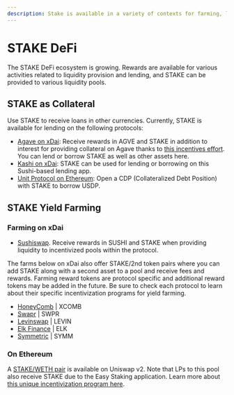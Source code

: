 ```yaml
---
description: Stake is available in a variety of contexts for farming, lending and more.
---
```


# STAKE DeFi

The STAKE DeFi ecosystem is growing. Rewards are available for various activities related to liquidity provision and lending, and STAKE can be provided to various liquidity pools.&#x20;

## STAKE as Collateral

Use STAKE to receive loans in other currencies. Currently, STAKE is available for lending on the following protocols:

* [Agave on xDai](https://app.agave.finance): Receive rewards in AGVE and STAKE in addition to interest for providing collateral on Agave thanks to [this incentives effort](https://forum.poa.network/t/proposal-to-match-stake-incentives-for-agave-on-xdai/7778). You can lend or borrow STAKE as well as other assets here.
* [Kashi on xDai](stake-defi.md#stake-as-collateral): STAKE can be used for lending or borrowing on this Sushi-based lending app.
* [Unit Protocol on Ethereum](https://unit.xyz): Open a CDP (Collateralized Debt Position) with STAKE to borrow USDP.

## STAKE Yield Farming

### Farming on xDai

* [Sushiswap](https://app.sushi.com/farm). Receive rewards in SUSHI and STAKE when providing liquidity to incentivized pools within the protocol.

The farms below on xDai also offer STAKE/2nd token pairs where you can add STAKE along with a second asset to a pool and receive fees and rewards. Farming reward tokens are protocol specific and additional reward tokens may be added in the future. Be sure to check each protocol to learn about their specific incentivization programs for yield farming.

* [HoneyComb](https://1hive.io/#/farm)  | XCOMB
* [Swapr](https://swapr.eth.link/#/pools) | SWPR
* [Levinswap](https://farm.levinswap.org) | LEVIN
* [Elk Finance](https://app.elk.finance) | ELK
* [Symmetric](https://xdai-pools.symmetric.exchange/#/explore)  | SYMM

### On Ethereum

A [STAKE/WETH pair](https://v2.info.uniswap.org/pair/0x3b3d4eefdc603b232907a7f3d0ed1eea5c62b5f7) is available on Uniswap v2. Note that LPs to this pool also receive STAKE due to the Easy Staking application. Learn more about [this unique incentivization program here](easy-staking/liquidity-provider-lp-info.md).

